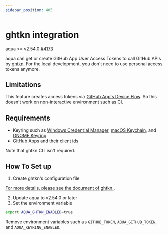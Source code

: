 ```yaml
---
sidebar_position: 405
---
```


# ghtkn integration

aqua >= v2.54.0 [#4173](https://github.com/aquaproj/aqua/pull/4173)

aqua can get or create GitHub App User Access Tokens to call GitHub APIs by [ghtkn](https://github.com/suzuki-shunsuke/ghtkn).
For the local development, you don't need to use personal access tokens anymore.

## Limitations

This feature creates access tokens via [GitHub App's Device Flow](https://docs.github.com/en/apps/creating-github-apps/authenticating-with-a-github-app/generating-a-user-access-token-for-a-github-app#using-the-device-flow-to-generate-a-user-access-token).
So this doesn't work on non-interactive environment such as CI.

## Requirements

- Keyring such as [Windows Credential Manager](https://support.microsoft.com/en-us/windows/accessing-credential-manager-1b5c916a-6a16-889f-8581-fc16e8165ac0), [macOS Keychain](https://en.wikipedia.org/wiki/Keychain_(software)), and [GNOME Keyring](https://wiki.gnome.org/Projects/GnomeKeyring)
- GitHub Apps and their client ids

Note that ghtkn CLI isn't required.

## How To Set up

1. Create ghtkn's configuration file

[For more details, please see the document of ghtkn.](https://github.com/suzuki-shunsuke/ghtkn).

2. Update aqua to v2.54.0 or later
3. Set the environment variable

```sh
export AQUA_GHTKN_ENABLED=true
```

Remove environment variables such as `GITHUB_TOKEN`, `AQUA_GITHUB_TOKEN`, and `AQUA_KEYRING_ENABLED`.
